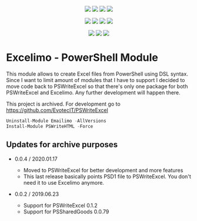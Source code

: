 ﻿<p align="center">
  <a href="https://dev.azure.com/evotecpl/Excelimo/_build/latest?definitionId=3"><img src="https://dev.azure.com/evotecpl/Excelimo/_apis/build/status/EvotecIT.Excelimo"></a>
  <a href="https://www.powershellgallery.com/packages/Excelimo"><img src="https://img.shields.io/powershellgallery/v/Excelimo.svg"></a>
  <a href="https://www.powershellgallery.com/packages/Excelimo"><img src="https://img.shields.io/powershellgallery/vpre/Excelimo.svg?label=powershell%20gallery%20preview&colorB=yellow"></a>
  <a href="https://github.com/EvotecIT/Excelimo"><img src="https://img.shields.io/github/license/EvotecIT/Excelimo.svg"></a>
</p>

<p align="center">
  <a href="https://www.powershellgallery.com/packages/Excelimo"><img src="https://img.shields.io/powershellgallery/p/Excelimo.svg"></a>
  <a href="https://github.com/EvotecIT/Excelimo"><img src="https://img.shields.io/github/languages/top/evotecit/Excelimo.svg"></a>
  <a href="https://github.com/EvotecIT/Excelimo"><img src="https://img.shields.io/github/languages/code-size/evotecit/Excelimo.svg"></a>
  <a href="https://www.powershellgallery.com/packages/Excelimo"><img src="https://img.shields.io/powershellgallery/dt/Excelimo.svg"></a>
</p>

<p align="center">
  <a href="https://twitter.com/PrzemyslawKlys"><img src="https://img.shields.io/twitter/follow/PrzemyslawKlys.svg?label=Twitter%20%40PrzemyslawKlys&style=social"></a>
  <a href="https://evotec.xyz/hub"><img src="https://img.shields.io/badge/Blog-evotec.xyz-2A6496.svg"></a>
  <a href="https://www.linkedin.com/in/pklys"><img src="https://img.shields.io/badge/LinkedIn-pklys-0077B5.svg?logo=LinkedIn"></a>
</p>

# Excelimo - PowerShell Module

This module allows to create Excel files from PowerShell using DSL syntax. Since I want to limit amount of modules that I have to support I decided to move code back to PSWriteExcel so that there's only one package for both PSWriteExcel and Excelimo. Any further development will happen there.

This project is archived. For development go to https://github.com/EvotecIT/PSWriteExcel

```PowerShell
Uninstall-Module Emailimo -AllVersions
Install-Module PSWriteHTML -Force
```

## Updates for archive purposes

- 0.0.4 / 2020.01.17
  - Moved to PSWriteExcel for better development and more features
  - This last release basically points PSD1 file to PSWriteExcel. You don't need it to use Excelimo anymore.

- 0.0.2 / 2019.06.23
  - Support for PSWriteExcel 0.1.2
  - Support for PSSharedGoods 0.0.79

